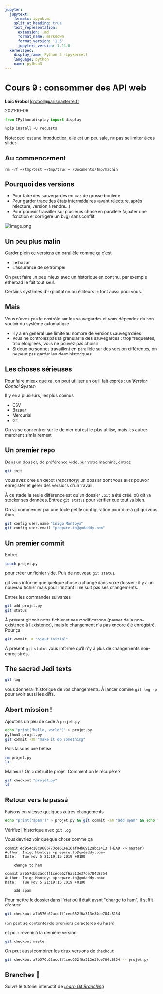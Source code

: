 ```yaml
---
jupyter:
  jupytext:
    formats: ipynb,md
    split_at_heading: true
    text_representation:
      extension: .md
      format_name: markdown
      format_version: '1.3'
      jupytext_version: 1.13.0
  kernelspec:
    display_name: Python 3 (ipykernel)
    language: python
    name: python3
---
```


[comment]: <> "LTeX: language=fr"

<!-- #region slideshow={"slide_type": "slide"} -->
Cours 9 : consommer des API web
================================

**Loïc Grobol** [<lgrobol@parisnanterre.fr>](mailto:lgrobol@parisnanterre.fr)

2021-10-06
<!-- #endregion -->

```python
from IPython.display import display
```

```python
%pip install -U requests
```

Note: ceci est une introduction, elle est un peu sale, ne pas se limiter à ces slides
<!-- #endregion -->

<!-- #region slideshow={"slide_type": "slide"} -->
## Au commencement
<!-- #endregion -->

<!-- #region slideshow={"slide_type": "-"} -->
`rm -rf ~/tmp/test ~/tmp/truc ~ /Documents/tmp/machin`
<!-- #endregion -->

<!-- #region slideshow={"slide_type": "subslide"} -->
## Pourquoi des versions

- Pour faire des sauvegardes en cas de grosse boulette
- Pour garder trace des états intermédaires (avant relecture, après relecture, version à rendre…)
- Pour pouvoir travailler sur plusieurs chose en parallèle (ajouter une fonction et corrigere un bug) sans conflit
<!-- #endregion -->

<!-- #region slideshow={"slide_type": "subslide"} -->
![image.png](attachment:image.png)
<!-- #endregion -->

<!-- #region slideshow={"slide_type": "subslide"} -->
## Un peu plus malin

Garder plein de versions en parallèle comme ça c'est

- Le bazar
- L'assurance de se tromper
<!-- #endregion -->

<!-- #region slideshow={"slide_type": "fragment"} -->

On peut faire un peu mieux avec un historique en continu, par exemple [etherpad](https://mensuel.framapad.org/p/I7bgWlDpVS) le fait tout seul.

Certains systèmes d'exploitation ou éditeurs le font aussi pour vous.
<!-- #endregion -->

<!-- #region slideshow={"slide_type": "subslide"} -->
## Mais
<!-- #endregion -->

<!-- #region slideshow={"slide_type": "fragment"} -->
Vous n'avez pas le contrôle sur les sauvegardes et vous dépendez du bon vouloir du système automatique
<!-- #endregion -->

<!-- #region slideshow={"slide_type": "fragment"} -->
- Il y a en général une limite au nombre de versions sauvegardées
- Vous ne contrôlez pas la granularité des sauvegardes : trop fréquentes, trop éloignées, vous ne
  pouvez pas choisir
- Si deux personnes travaillent en parallèle sur des version différentes, on ne peut pas garder les
  deux historiques
<!-- #endregion -->

<!-- #region slideshow={"slide_type": "subslide"} -->
## Les choses sérieuses

Pour faire mieux que ça, on peut utiliser un outil fait exprès : un _**V**ersion **C**ontrol
**S**ystem_
<!-- #endregion -->

<!-- #region slideshow={"slide_type": "fragment"} -->
Il y en a plusieurs, les plus connus

- CSV
- Bazaar
- Mercurial
- Git

On va se concentrer sur le dernier qui est le plus utilisé, mais les autres marchent similairement
<!-- #endregion -->

<!-- #region slideshow={"slide_type": "subslide"} -->
## Un premier repo

Dans un dossier, de préférence vide, sur votre machine, entrez

```bash
git init
```
<!-- #endregion -->

<!-- #region slideshow={"slide_type": "fragment"} -->
Vous avez créé un dépôt (*repository*) un dossier dont vous allez pouvoir enregister et gérer des
versions d'un travail.

À ce stade la seule différence est qu'un dossier `.git` a été créé, où git va stocker ses données.
Entrez `git status` pour vérifier que tout va bien.
<!-- #endregion -->

<!-- #region slideshow={"slide_type": "subslide"} -->
On va commencer par une toute petite configuration pour dire à git qui vous êtes

```bash
git config user.name "Inigo Montoya"
git config user.email "prepare.to@godaddy.com"
```
<!-- #endregion -->

<!-- #region slideshow={"slide_type": "subslide"} -->
## Un premier commit

Entrez

```bash
touch projet.py
```

pour créer un fichier vide. Puis de nouveau `git status`.
<!-- #endregion -->

<!-- #region slideshow={"slide_type": "fragment"} -->
git vous informe que quelque chose a changé dans votre dossier : il y a un nouveau fichier mais pour
l'instant il ne suit pas ses changements.
<!-- #endregion -->

<!-- #region slideshow={"slide_type": "subslide"} -->
Entrez les commandes suivantes

```bash
git add projet.py
git status
```
<!-- #endregion -->

<!-- #region slideshow={"slide_type": "subslide"} -->
À présent git voit notre fichier et ses modifications (passer de la non-existence à l'existence),
mais le changement n'a pas encore été enregistré. Pour ça

```bash
git commit -m "ajout initial"
```
<!-- #endregion -->

À présent `git status` vous informe qu'il n'y a plus de changements non-enregistrés.

<!-- #region slideshow={"slide_type": "subslide"} -->
## The sacred Jedi texts

```bash
git log
```

vous donnera l'historique de vos changements. À lancer comme `git log -p` pour avoir aussi les
diffs.
<!-- #endregion -->

<!-- #region slideshow={"slide_type": "slide"} -->
## Abort mission !

Ajoutons un peu de code à `projet.py`

```bash
echo "print('hello, world')" > projet.py
python3 projet.py
git commit -am "make it do something"
```
<!-- #endregion -->

<!-- #region slideshow={"slide_type": "subslide"} -->
Puis faisons une bêtise

```bash
rm projet.py
ls
```
<!-- #endregion -->

<!-- #region slideshow={"slide_type": "fragment"} -->
Malheur ! On a détruit le projet. Comment on le récupère ?
<!-- #endregion -->

<!-- #region slideshow={"slide_type": "fragment"} -->
```bash
git checkout "projet.py"
ls
```
<!-- #endregion -->

<!-- #region slideshow={"slide_type": "slide"} -->
## Retour vers le passé

Faisons en vitesse quelques autres changements

```bash
echo "print('spam')" > projet.py && git commit -am "add spam" && echo "print('ham')" > projet.py && git commit -am "change to ham"
```

Vérifiez l'historique avec `git log`
<!-- #endregion -->

<!-- #region slideshow={"slide_type": "subslide"} -->
Vous devriez voir quelque chose comme ça

```log
commit ec954d18c9686773ce616e16af04b6912abd2413 (HEAD -> master)
Author: Inigo Montoya <prepare.to@godaddy.com>
Date:   Tue Nov 5 21:19:15 2019 +0100

    change to ham

commit a7b576b62accff1cec652f6a313e37ce784c8254
Author: Inigo Montoya <prepare.to@godaddy.com>
Date:   Tue Nov 5 21:19:15 2019 +0100

    add spam
```
<!-- #endregion -->

<!-- #region slideshow={"slide_type": "subslide"} -->
Pour mettre le dossier dans l'état où il était avant "change to ham", il suffit d'entrer

```bash
git checkout a7b576b62accff1cec652f6a313e37ce784c8254
```

(on peut se contenter de premiers caractères du hash)

et pour revenir à la dernière version

```bash
git checkout master
```

On peut aussi combiner les deux versions de `checkout`

```bash
git checkout a7b576b62accff1cec652f6a313e37ce784c8254 -- projet.py
```
<!-- #endregion -->

## Branches 🌲

Suivre le tutoriel interactif de [*Learn Git Branching*](https://learngitbranching.js.org/)